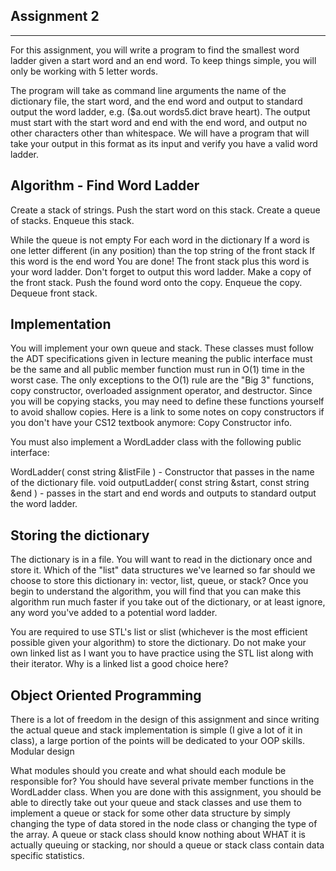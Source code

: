 Assignment 2
------------
------------

For this assignment, you will write a program to find the smallest word ladder given a start word and an end word. To keep things simple, you will only be working with 5 letter words.

The program will take as command line arguments the name of the dictionary file, the start word, and the end word and output to standard output the word ladder, e.g. ($a.out words5.dict brave heart). The output must start with the start word and end with the end word, and output no other characters other than whitespace. We will have a program that will take your output in this format as its input and verify you have a valid word ladder.

Algorithm - Find Word Ladder
----------------------------

   Create a stack of strings.
   Push the start word on this stack.
   Create a queue of stacks.
   Enqueue this stack.

   While the queue is not empty
      For each word in the dictionary
         If a word is one letter different (in any position) than the top string of the front stack
            If this word is the end word
              You are done! The front stack plus this word is your word ladder. Don't forget to output this word ladder.
            Make a copy of the front stack.
            Push the found word onto the copy.
            Enqueue the copy.
      Dequeue front stack.

Implementation
--------------

You will implement your own queue and stack. These classes must follow the ADT specifications given in lecture meaning the public interface must be the same and all public member function must run in O(1) time in the worst case. The only exceptions to the O(1) rule are the "Big 3" functions, copy constructor, overloaded assignment operator, and destructor. Since you will be copying stacks, you may need to define these functions yourself to avoid shallow copies. Here is a link to some notes on copy constructors if you don't have your CS12 textbook anymore: Copy Constructor info.

You must also implement a WordLadder class with the following public interface:

WordLadder( const string &listFile ) - Constructor that passes in the name of the dictionary file.
void outputLadder( const string &start, const string &end ) - passes in the start and end words and outputs to standard output the word ladder.

Storing the dictionary
----------------------

The dictionary is in a file. You will want to read in the dictionary once and store it. Which of the "list" data structures we've learned so far should we choose to store this dictionary in: vector, list, queue, or stack? Once you begin to understand the algorithm, you will find that you can make this algorithm run much faster if you take out of the dictionary, or at least ignore, any word you've added to a potential word ladder.

You are required to use STL's list or slist (whichever is the most efficient possible given your algorithm) to store the dictionary. Do not make your own linked list as I want you to have practice using the STL list along with their iterator. Why is a linked list a good choice here?

Object Oriented Programming
---------------------------

There is a lot of freedom in the design of this assignment and since writing the actual queue and stack implementation is simple (I give a lot of it in class), a large portion of the points will be dedicated to your OOP skills.
Modular design

What modules should you create and what should each module be responsible for? You should have several private member functions in the WordLadder class. When you are done with this assignment, you should be able to directly take out your queue and stack classes and use them to implement a queue or stack for some other data structure by simply changing the type of data stored in the node class or changing the type of the array. A queue or stack class should know nothing about WHAT it is actually queuing or stacking, nor should a queue or stack class contain data specific statistics.
